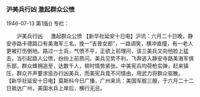 ### 沪美兵行凶  激起群众公愤

1946-07-13
第1版()
专栏：

　　沪美兵行凶
　  激起群众公愤
    【新华社延安十日电】沪讯：六月二十日晚，静安寺路卡德路口有美海军三名，挽一“吉普女郎”，一路调笑，横冲直撞，有一老人更被打伤倒地。路过一士兵，气愤不平，正欲上前理问，该三美兵又向他脸上猛击，当引起路人公愤，纷纷上前质问。美兵见势不利，飞奔逃入静安寺路美海军俱乐部，群众蜂拥追至，达数千人，顿时情势紧张。中美宪兵均荷枪实弹，赶来镇压，群众齐声要求惩办行凶美兵，而美宪兵竟不问情由，用武力将群众驱散。
    【新华社延安十日电】莫斯科今日广播，广州来讯：美国军舰三艘，于六月二十二日抵达广州，美国水兵上岸后，横行无忌。
